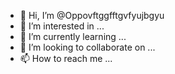 - 👋 Hi, I’m @Oppovftggfftgvfyujbgyu
- 👀 I’m interested in ...
- 🌱 I’m currently learning ...
- 💞️ I’m looking to collaborate on ...
- 📫 How to reach me ...

<!---
Oppovftggfftgvfyujbgyu/Oppovftggfftgvfyujbgyu is a ✨ special ✨ repository because its `README.md` (this file) appears on your GitHub profile.
You can click the Preview link to take a look at your changes.
--->
